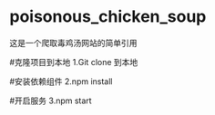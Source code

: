 # poisonous_chicken_soup
这是一个爬取毒鸡汤网站的简单引用

#克隆项目到本地
1.Git clone 到本地

#安装依赖组件
2.npm install 

#开启服务
3.npm start